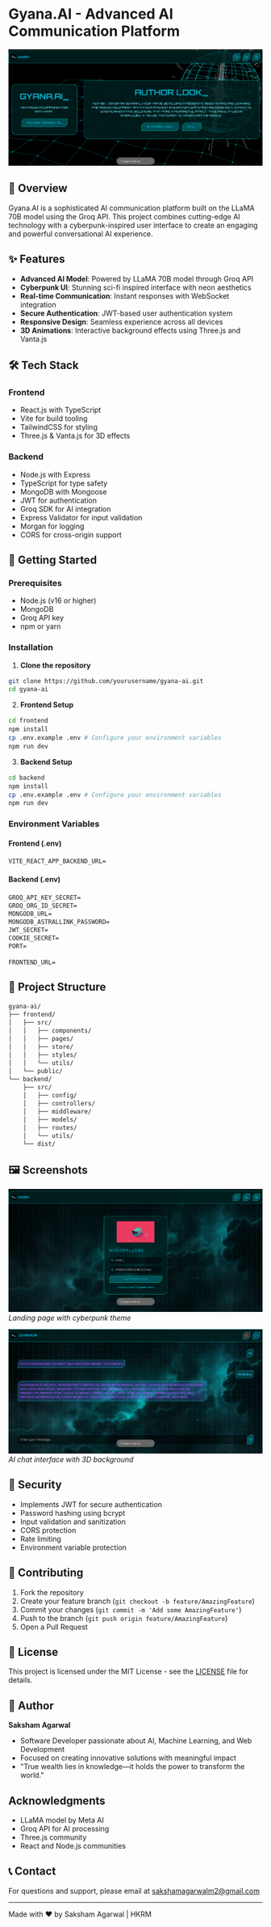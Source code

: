 # Gyana.AI - Advanced AI Communication Platform

![Gyana.AI Banner](https://github.com/sakshamagarwalm2/Gyana.AI/blob/main/Public/home.png)

## 🤖 Overview

Gyana.AI is a sophisticated AI communication platform built on the LLaMA 70B model using the Groq API. This project combines cutting-edge AI technology with a cyberpunk-inspired user interface to create an engaging and powerful conversational AI experience.

## ✨ Features

- **Advanced AI Model**: Powered by LLaMA 70B model through Groq API
- **Cyberpunk UI**: Stunning sci-fi inspired interface with neon aesthetics
- **Real-time Communication**: Instant responses with WebSocket integration
- **Secure Authentication**: JWT-based user authentication system
- **Responsive Design**: Seamless experience across all devices
- **3D Animations**: Interactive background effects using Three.js and Vanta.js

## 🛠️ Tech Stack

### Frontend
- React.js with TypeScript
- Vite for build tooling
- TailwindCSS for styling
- Three.js & Vanta.js for 3D effects

### Backend
- Node.js with Express
- TypeScript for type safety
- MongoDB with Mongoose
- JWT for authentication
- Groq SDK for AI integration
- Express Validator for input validation
- Morgan for logging
- CORS for cross-origin support

## 🚀 Getting Started

### Prerequisites
- Node.js (v16 or higher)
- MongoDB
- Groq API key
- npm or yarn

### Installation

1. **Clone the repository**
```bash
git clone https://github.com/yourusername/gyana-ai.git
cd gyana-ai
```

2. **Frontend Setup**
```bash
cd frontend
npm install
cp .env.example .env # Configure your environment variables
npm run dev
```

3. **Backend Setup**
```bash
cd backend
npm install
cp .env.example .env # Configure your environment variables
npm run dev
```

### Environment Variables

#### Frontend (.env)
```
VITE_REACT_APP_BACKEND_URL=
```

#### Backend (.env)
```
GROQ_API_KEY_SECRET=
GROQ_ORG_ID_SECRET=
MONGODB_URL=
MONGODB_ASTRALLINK_PASSWORD=
JWT_SECRET=
COOKIE_SECRET=
PORT=

FRONTEND_URL=
```

## 📁 Project Structure

```
gyana-ai/
├── frontend/
│   ├── src/
│   │   ├── components/
│   │   ├── pages/
│   │   ├── store/
│   │   ├── styles/
│   │   └── utils/
│   └── public/
└── backend/
    ├── src/
    │   ├── config/
    │   ├── controllers/
    │   ├── middleware/
    │   ├── models/
    │   ├── routes/
    │   └── utils/
    └── dist/
```

## 🖼️ Screenshots

![LoginSignup Page](https://github.com/sakshamagarwalm2/Gyana.AI/blob/main/Public/login.png)
*Landing page with cyberpunk theme*

![Chat Interface](https://github.com/sakshamagarwalm2/Gyana.AI/blob/main/Public/chat.png)
*AI chat interface with 3D background*

## 🔐 Security

- Implements JWT for secure authentication
- Password hashing using bcrypt
- Input validation and sanitization
- CORS protection
- Rate limiting
- Environment variable protection

## 🤝 Contributing

1. Fork the repository
2. Create your feature branch (`git checkout -b feature/AmazingFeature`)
3. Commit your changes (`git commit -m 'Add some AmazingFeature'`)
4. Push to the branch (`git push origin feature/AmazingFeature`)
5. Open a Pull Request

## 📝 License

This project is licensed under the MIT License - see the [LICENSE](LICENSE) file for details.

## 👤 Author

**Saksham Agarwal**
- Software Developer passionate about AI, Machine Learning, and Web Development
- Focused on creating innovative solutions with meaningful impact
- "True wealth lies in knowledge—it holds the power to transform the world."

## Acknowledgments

- LLaMA model by Meta AI
- Groq API for AI processing
- Three.js community
- React and Node.js communities

## 📞 Contact

For questions and support, please email at [sakshamagarwalm2@gmail.com](sakshamagarwalm2@gmail.com)

---
Made with ❤️ by Saksham Agarwal | HKRM

